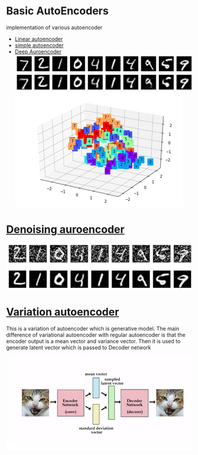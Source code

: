 # Basic AutoEncoders

implementation of various autoencoder

- [Linear autoencoder](linear_autoencoder)
- [simple autoencoder](simple_autoencoder)
- [Deep Auroencoder](deep_autoencoder)
![](image/2d_ae.png)
![](image/3d_ae.png)
# [Denoising auroencoder](denoising_autoencoder)
![](image/denoised_digits.png)

# [Variation autoencoder](variational_autoencoders)
This is a variation of autoencoder which is generative model.
The main difference of variational autoencoder with regular autoencoder is that the encoder output is a mean vector and variance vector.
Then it is used to generate latent vector which is passed to Decoder network

![](image/vae2.png)
